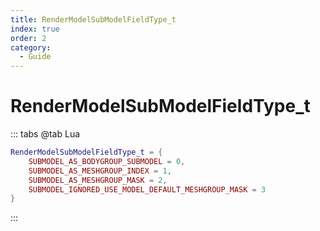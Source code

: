 ```yaml
---
title: RenderModelSubModelFieldType_t
index: true
order: 2
category:
  - Guide
---
```


# RenderModelSubModelFieldType_t
::: tabs
@tab Lua
```lua
RenderModelSubModelFieldType_t = {
    SUBMODEL_AS_BODYGROUP_SUBMODEL = 0,
    SUBMODEL_AS_MESHGROUP_INDEX = 1,
    SUBMODEL_AS_MESHGROUP_MASK = 2,
    SUBMODEL_IGNORED_USE_MODEL_DEFAULT_MESHGROUP_MASK = 3
}
```
:::
